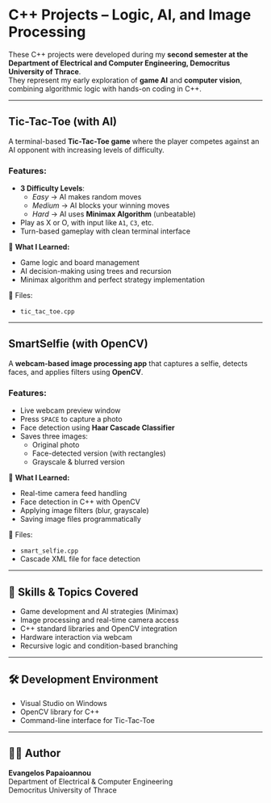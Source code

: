 #  C++ Projects – Logic, AI, and Image Processing

These C++ projects were developed during my **second semester at the Department of Electrical and Computer Engineering, Democritus University of Thrace**.  
They represent my early exploration of **game AI** and **computer vision**, combining algorithmic logic with hands-on coding in C++.

---

##  Tic-Tac-Toe (with AI)

A terminal-based **Tic-Tac-Toe game** where the player competes against an AI opponent with increasing levels of difficulty.

###  Features:
- **3 Difficulty Levels**:
  - *Easy* → AI makes random moves
  - *Medium* → AI blocks your winning moves
  - *Hard* → AI uses **Minimax Algorithm** (unbeatable)
- Play as X or O, with input like `A1`, `C3`, etc.
- Turn-based gameplay with clean terminal interface

📌 **What I Learned:**
- Game logic and board management
- AI decision-making using trees and recursion
- Minimax algorithm and perfect strategy implementation

📁 Files:
- `tic_tac_toe.cpp`

---

##  SmartSelfie (with OpenCV)

A **webcam-based image processing app** that captures a selfie, detects faces, and applies filters using **OpenCV**.

###  Features:
- Live webcam preview window
- Press `SPACE` to capture a photo
- Face detection using **Haar Cascade Classifier**
- Saves three images:
  - Original photo
  - Face-detected version (with rectangles)
  - Grayscale & blurred version

📌 **What I Learned:**
- Real-time camera feed handling
- Face detection in C++ with OpenCV
- Applying image filters (blur, grayscale)
- Saving image files programmatically

📁 Files:
- `smart_selfie.cpp`
- Cascade XML file for face detection

---

## 🧠 Skills & Topics Covered

- Game development and AI strategies (Minimax)
- Image processing and real-time camera access
- C++ standard libraries and OpenCV integration
- Hardware interaction via webcam
- Recursive logic and condition-based branching

---

## 🛠️ Development Environment

- Visual Studio on Windows
- OpenCV library for C++
- Command-line interface for Tic-Tac-Toe

---

## 👨‍💻 Author

**Evangelos Papaioannou**  
Department of Electrical & Computer Engineering  
Democritus University of Thrace
